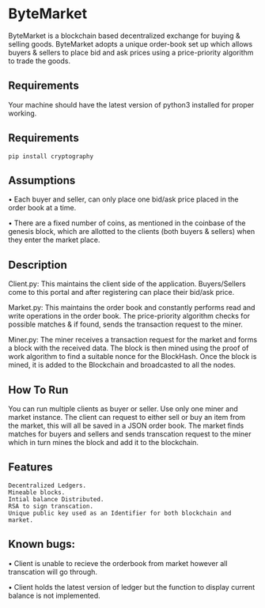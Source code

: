# ByteMarket
ByteMarket is a blockchain based decentralized exchange for buying & selling goods. ByteMarket adopts a unique order-book set up which allows buyers & sellers to place bid and ask prices using a price-priority algorithm to trade the goods.
## Requirements
Your machine should have the latest version of python3 installed for proper working.

## Requirements
    pip install cryptography

## Assumptions
•	Each buyer and seller, can only place one bid/ask price placed in the order book at a time.


•	There are a fixed number of coins, as mentioned in the coinbase of the genesis block, which are allotted to the clients (both buyers & sellers) when they enter the market place.

## Description

Client.py: This maintains the client side of the application. Buyers/Sellers come to this portal and after registering can place their bid/ask price.



Market.py: This maintains the order book and constantly performs read and write operations in the order book. The price-priority algorithm checks for possible matches & if found, sends the transaction request to the miner.


Miner.py: The miner receives a transaction request for the market and forms a block with the received data. The block is then mined using the proof of work algorithm to find a suitable nonce for the BlockHash. Once the block is mined, it is added to the Blockchain and broadcasted to all the nodes.


## How To Run
You can run multiple clients as buyer or seller. Use only one miner and market instance. The client can request to either sell or buy an item from the market, this will all be saved in a JSON order book. The market finds matches for buyers and sellers and sends transcation request to the miner which in turn mines the block and add it to the blockchain.

## Features
    Decentralized Ledgers.
    Mineable blocks.
    Intial balance Distributed.
    RSA to sign transcation.
    Unique public key used as an Identifier for both blockchain and market.


## Known bugs:
•	Client is unable to recieve the orderbook from market however all transcation will go through.

•	Client holds the latest version of ledger but the function to display current balance is not implemented.